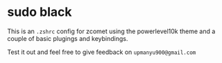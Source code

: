 # sudo black

This is an `.zshrc` config for zcomet using the powerlevel10k theme and a couple of basic plugings and keybindings.

Test it out and feel free to give feedback on `upmanyu900@gmail.com`